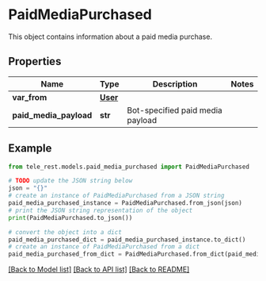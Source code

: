 # PaidMediaPurchased

This object contains information about a paid media purchase.

## Properties

Name | Type | Description | Notes
------------ | ------------- | ------------- | -------------
**var_from** | [**User**](User.md) |  | 
**paid_media_payload** | **str** | Bot-specified paid media payload | 

## Example

```python
from tele_rest.models.paid_media_purchased import PaidMediaPurchased

# TODO update the JSON string below
json = "{}"
# create an instance of PaidMediaPurchased from a JSON string
paid_media_purchased_instance = PaidMediaPurchased.from_json(json)
# print the JSON string representation of the object
print(PaidMediaPurchased.to_json())

# convert the object into a dict
paid_media_purchased_dict = paid_media_purchased_instance.to_dict()
# create an instance of PaidMediaPurchased from a dict
paid_media_purchased_from_dict = PaidMediaPurchased.from_dict(paid_media_purchased_dict)
```
[[Back to Model list]](../README.md#documentation-for-models) [[Back to API list]](../README.md#documentation-for-api-endpoints) [[Back to README]](../README.md)


